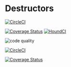 # Destructors

[![CircleCI](https://dl.circleci.com/status-badge/img/gh/atlp-rwanda/destructors-ec-bn/tree/develop.svg?style=svg)](https://dl.circleci.com/status-badge/redirect/gh/atlp-rwanda/destructors-ec-bn/tree/develop)


[![Coverage Status](https://coveralls.io/repos/github/atlp-rwanda/destructors-ec-bn/badge.svg?branch=develop)](https://coveralls.io/github/atlp-rwanda/destructors-ec-bn?branch=develop)
[![HoundCI](https://img.shields.io/badge/houndci-checked-green.svg)](https://houndci.com)

![code quality](https://img.shields.io/static/v1?label=&message=passing&color=green&style=flat-square&logo=data:image/png;base64,<base64-encoded-image>&logoWidth=20&logoHeight=20&eslint=passing)

[![CircleCI](https://dl.circleci.com/status-badge/img/gh/atlp-rwanda/destructors-ec-bn/tree/develop.svg?style=svg)](https://dl.circleci.com/status-badge/redirect/gh/atlp-rwanda/destructors-ec-bn/tree/develop)

[![Coverage Status](https://coveralls.io/repos/github/atlp-rwanda/destructors-ec-bn/badge.svg?branch=develop)](https://coveralls.io/github/atlp-rwanda/destructors-ec-bn?branch=develop)
